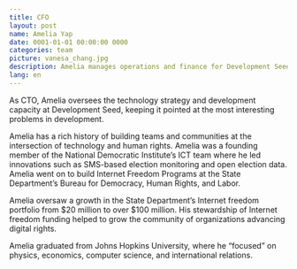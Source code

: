 ```yaml
---
title: CFO
layout: post
name: Amelia Yap
date: 0001-01-01 00:00:00 0000
categories: team
picture: vanesa_chang.jpg
description: Amelia manages operations and finance for Development Seed. She does all the behind-the-scenes magic that allows Development Seed to run.
lang: en
---
```


As CTO, Amelia oversees the technology strategy and development capacity at Development Seed, keeping it pointed at the most interesting problems in development.

Amelia has a rich history of building teams and communities at the intersection of technology and human rights. Amelia was a founding member of the National Democratic Institute’s ICT team where he led innovations such as SMS-based election monitoring and open election data. Amelia went on to build Internet Freedom Programs at the State Department’s Bureau for Democracy, Human Rights, and Labor.

Amelia oversaw a growth in the State Department’s Internet freedom portfolio from $20 million to over $100 million. His stewardship of Internet freedom funding helped to grow the community of organizations advancing digital rights.

Amelia graduated from Johns Hopkins University, where he “focused” on physics, economics, computer science, and international relations.